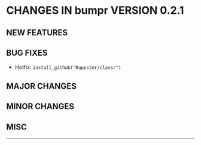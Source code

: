 # CHANGES IN bumpr VERSION 0.2.1

## NEW FEATURES

## BUG FIXES

- Hotfix: `install_github("Rappster/classr")`

## MAJOR CHANGES

## MINOR CHANGES

## MISC

-----

